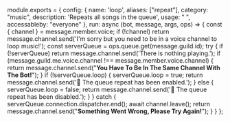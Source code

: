 module.exports = {
    config: {
        name: 'loop',
        aliases: ["repeat"],
        category: "music",
        description: 'Repeats all songs in the queue',
        usage: " ",
        accessableby: "everyone"
    },
    run: async (bot, message, args, ops) => {
        const { channel } = message.member.voice;
        if (!channel) return message.channel.send('I\'m sorry but you need to be in a voice channel to loop music!');
        const serverQueue = ops.queue.get(message.guild.id);
    try {
        if (!serverQueue) return message.channel.send('There is nothing playing.');
        if (message.guild.me.voice.channel !== message.member.voice.channel) {
            return message.channel.send("**You Have To Be In The Same Channel With The Bot!**");
        }
        if (!serverQueue.loop) {
            serverQueue.loop = true;
            return message.channel.send('🔁 The queue repeat has been enabled.');
        } else {
            serverQueue.loop = false;
            return message.channel.send('🔁 The queue repeat has been disabled.');
        }
      } catch {
          serverQueue.connection.dispatcher.end();
          await channel.leave();
          return message.channel.send("**Something Went Wrong, Please Try Again!**");
      }
    }
};
